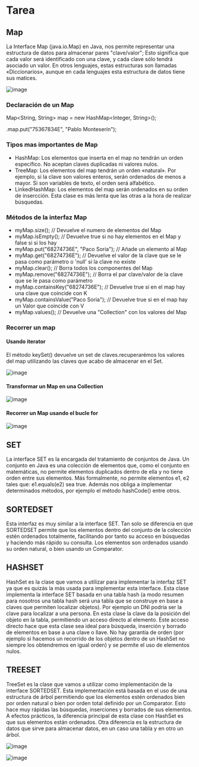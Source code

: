 # Tarea #

## Map ##

La Interface Map (java.io.Map) en Java, nos permite representar una estructura de datos para almacenar pares "clave/valor"; Esto significa que cada valor será identificado con una clave, y cada clave sólo tendrá asociado un valor. En otros lenguajes, estas estructuras son llamadas «Diccionarios», aunque en cada lenguajes esta estructura de datos tiene sus matices.

![image](https://user-images.githubusercontent.com/123017277/218879757-1dbd7c7b-b44b-4955-a256-5ea173264167.png)

### Declaración de un Map ###

Map<String, String> map = new HashMap<Integer, String>();

.map.put("75367834E", "Pablo Monteserín");


### Tipos mas importantes de Map

- HashMap: Los elementos que inserta en el map no tendrán un orden específico. No aceptan claves duplicadas ni valores nulos.
- TreeMap: Los elementos del map tendrán un orden «natural». Por ejemplo, si la clave son valores enteros, serán ordenados de menos a mayor. Si son variables de texto, el orden será alfabético.
- LinkedHashMap: Los elementos del map serán ordenados en su orden de insercción. Esta clase es más lenta que las otras a la hora de realizar búsquedas.

### Métodos de la interfaz Map ###

- myMap.size(); // Devuelve el numero de elementos del Map
- myMap.isEmpty(); // Devuelve true si no hay elementos en el Map y false si si los hay
- myMap.put("68274736E", "Paco Soria"); // Añade un elemento al Map
- myMap.get("68274736E"); // Devuelve el valor de la clave que se le pasa como parámetro o 'null' si la clave no existe
- myMap.clear(); // Borra todos los componentes del Map
- myMap.remove("68274736E"); // Borra el par clave/valor de la clave que se le pasa como parámetro
- myMap.containsKey("68274736E"); // Devuelve true si en el map hay una clave que coincide con K
- myMap.containsValue("Paco Soria"); // Devuelve true si en el map hay un Valor que coincide con V
- myMap.values(); // Devuelve una "Collection" con los valores del Map

### Recorrer un map ###

#### Usando iterator #####

El método keySet() devuelve un set de claves.recuperarémos los valores del map utilizando las claves que acabo de almacenar en el Set.

![image](https://user-images.githubusercontent.com/123017277/218894131-ff507390-a053-4660-acc6-1e6415b318c7.png)

#### Transformar un Map en una Collection ####

![image](https://user-images.githubusercontent.com/123017277/218894279-52076618-e82b-4d48-920d-8eb2002e32e5.png) 

#### Recorrer un Map usando el bucle for #####

![image](https://user-images.githubusercontent.com/123017277/218894345-4358667a-b16f-4753-af27-018d25393a8c.png)

## SET ##

La interface SET es la encargada del tratamiento de conjuntos de Java. Un conjunto en Java es una colección de elementos que, como el conjunto en matemáticas, no permite elementos duplicados dentro de ella y no tiene orden entre sus elementos. Más formalmente, no permite elementos e1, e2 tales que: e1.equals(e2) sea true. Además nos obliga a implementar determinados métodos, por ejemplo el método hashCode() entre otros.

## SORTEDSET ##

Esta interfaz es muy similar a la interface SET. Tan solo se diferencia en que SORTEDSET permite que los elementos dentro del conjunto de la colección estén ordenados totalmente, facilitando por tanto su acceso en búsquedas y haciendo más rápido su consulta.
Los elementos son ordenados usando su orden natural, o bien usando un Comparator.
                      
## HASHSET ##

HashSet es la clase que vamos a utilizar para implementar la interfaz SET ya que es quizás la más usada para implementar esta interface. Esta clase implementa la interface SET basada en una tabla hash (a modo resumen para nosotros una tabla hash será una tabla que se construye en base a claves que permiten localizar objetos). Por ejemplo un DNI podría ser la clave para localizar a una persona. En esta clase la clave da la posición del objeto en la tabla, permitiendo un acceso directo al elemento. Este acceso directo hace que esta clase sea ideal para búsqueda, inserción y borrado de elementos en base a una clave o llave. No hay garantía de orden (por ejemplo si hacemos un recorrido de los objetos dentro de un HashSet no siempre los obtendremos en igual orden) y se permite el uso de elementos nulos.

## TREESET ##

TreeSet es la clase que vamos a utilizar como implementación de la interface SORTEDSET. Esta implementación está basada en el uso de una estructura de árbol permitiendo que los elementos estén ordenados bien por orden natural o bien por orden total definido por un Comparator. Esto hace muy rápidas las búsquedas, inserciones y borrados de sus elementos. A efectos prácticos, la diferencia principal de esta clase con HashSet es que sus elementos están ordenados. Otra diferencia es la estructura de datos que sirve para almacenar datos, en un caso una tabla y en otro un árbol.
                      
![image](https://user-images.githubusercontent.com/123017277/218893605-6db81e63-4cff-454d-a5d1-e67e659c1ec7.png)

                      
![image](https://user-images.githubusercontent.com/123017277/218893445-b08fd958-738c-4e0e-b09c-fbd95f3a0e7c.png)

                      
